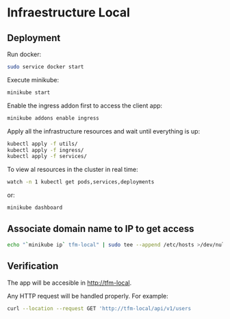 # Infraestructure Local

## Deployment

Run docker:

```sh
sudo service docker start
```

Execute minikube:

```sh
minikube start
```

Enable the ingress addon first to access the client app:

```sh
minikube addons enable ingress
```

Apply all the infrastructure resources and wait until everything is up:

```sh
kubectl apply -f utils/
kubectl apply -f ingress/
kubectl apply -f services/
```

To view al resources in the cluster in real time:

```sh
watch -n 1 kubectl get pods,services,deployments
```

or:

```sh
minikube dashboard
```

## Associate domain name to IP to get access

```sh
echo "`minikube ip` tfm-local" | sudo tee --append /etc/hosts >/dev/null
```

## Verification

The app will be accesible in [http://tfm-local](http://tfm-local).

Any HTTP request will be handled properly. For example:

```sh
curl --location --request GET 'http://tfm-local/api/v1/users
```
